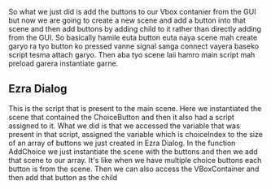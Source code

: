 So what we just did is add the buttons to our Vbox contanier from the GUI but now we are going to create a new scene and add a button into that scene and then add buttons by adding child to it rather than directly adding from the GUI. So basically hamile euta button euta naya scene mah create garyo ra tyo button ko pressed vanne signal sanga connect vayera baseko script tesma attach garyo. Then aba tyo scene laii hamro main script mah preload garera instantiate garne.

## Ezra Dialog
This is the script that is present to the main scene. Here we instantiated the scene that contained the ChoiceButton and then it also had a script assigned to it. What we did is that we accessed the variable that was present in that script, assigned the variable which is choiceIndex to the size of an array of buttons we just created in Ezra Dialog. In the function AddChoice we just instantiate the scene with the buttons and then we add that scene to our array. It's like when we have multiple choice buttons each button is from the scene. Then we can also access the VBoxContainer and then add that button as the child
